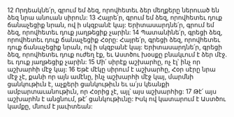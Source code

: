 12 Որդեակնե՛ր, գրում եմ ձեզ, որովհետեւ ձեր մեղքերը ներուած են ձեզ նրա անուան սիրուն: 13 Հայրե՛ր, գրում եմ ձեզ, որովհետեւ դուք ճանաչեցիք նրան, ով ի սկզբանէ կայ: Երիտասարդնե՛ր, գրում եմ ձեզ, որովհետեւ դուք յաղթեցիք չարին: 14 Պատանինե՛ր, գրեցի ձեզ, որովհետեւ դուք ճանաչեցիք Հօրը: Հայրե՛ր, գրեցի ձեզ, որովհետեւ դուք ճանաչեցիք նրան, ով ի սկզբանէ կայ: Երիտասարդնե՛ր, գրեցի ձեզ, որովհետեւ դուք ուժեղ էք, եւ Աստծու խօսքը բնակւում է ձեր մէջ. եւ դուք յաղթեցիք չարին: 15 Մի՛ սիրէք աշխարհը, ոչ էլ՝ ինչ որ աշխարհի մէջ կայ: 16 Եթէ մէկը սիրում է աշխարհը, Հօր սէրը նրա մէջ չէ, քանի որ այն ամէնը, ինչ աշխարհի մէջ կայ, մարմնի ցանկութիւն է, աչքերի ցանկութիւն եւ ա՛յս կեանքի ամբարտաւանութիւն, որ Հօրից չէ, այլ՝ այս աշխարհից: 17 Թէ՛ այս աշխարհն է անցնում, թէ՛ ցանկութիւնը: Իսկ ով կատարում է Աստծու կամքը, մնում է յաւիտեան:
